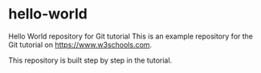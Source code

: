 # hello-world
Hello World repository for Git tutorial
This is an example repository for the Git tutorial on https://www.w3schools.com.

This repository is built step by step in the tutorial.
